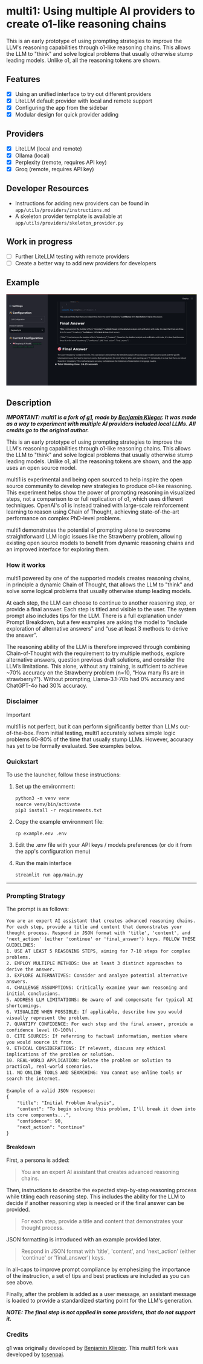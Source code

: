 # multi1: Using multiple AI providers to create o1-like reasoning chains

This is an early prototype of using prompting strategies to improve the LLM's reasoning capabilities through o1-like reasoning chains. This allows the LLM to "think" and solve logical problems that usually otherwise stump leading models. Unlike o1, all the reasoning tokens are shown.

## Features

- [x] Using an unified interface to try out different providers
- [x] LiteLLM default provider with local and remote support
- [x] Configuring the app from the sidebar
- [x] Modular design for quick provider adding 

## Providers

- [x] LiteLLM (local and remote)
- [x] Ollama (local)
- [x] Perplexity (remote, requires API key)
- [x] Groq (remote, requires API key)

## Developer Resources

- Instructions for adding new providers can be found in `app/utils/providers/instructions.md`
- A skeleton provider template is available at `app/utils/providers/skeleton_provider.py`

## Work in progress

- [ ] Further LiteLLM testing with remote providers
- [ ] Create a better way to add new providers for developers

## Example

![Simple Math](examples/maths.png)

## Description

***IMPORTANT: multi1 is a fork of [g1](https://github.com/bklieger-groq/g1/), made by [Benjamin Klieger](https://x.com/benjaminklieger). It was made as a way to experiment with multiple AI providers included local LLMs. All credits go to the original author.***

This is an early prototype of using prompting strategies to improve the LLM's reasoning capabilities through o1-like reasoning chains. This allows the LLM to "think" and solve logical problems that usually otherwise stump leading models. Unlike o1, all the reasoning tokens are shown, and the app uses an open source model.

multi1 is experimental and being open sourced to help inspire the open source community to develop new strategies to produce o1-like reasoning. This experiment helps show the power of prompting reasoning in visualized steps, not a comparison to or full replication of o1, which uses different techniques. OpenAI's o1 is instead trained with large-scale reinforcement learning to reason using Chain of Thought, achieving state-of-the-art performance on complex PhD-level problems.

multi1 demonstrates the potential of prompting alone to overcome straightforward LLM logic issues like the Strawberry problem, allowing existing open source models to benefit from dynamic reasoning chains and an improved interface for exploring them.


### How it works

multi1 powered by one of the supported models creates reasoning chains, in principle a dynamic Chain of Thought, that allows the LLM to "think" and solve some logical problems that usually otherwise stump leading models.

At each step, the LLM can choose to continue to another reasoning step, or provide a final answer. Each step is titled and visible to the user. The system prompt also includes tips for the LLM. There is a full explanation under Prompt Breakdown, but a few examples are asking the model to “include exploration of alternative answers” and “use at least 3 methods to derive the answer”.

The reasoning ability of the LLM is therefore improved through combining Chain-of-Thought with the requirement to try multiple methods, explore alternative answers, question previous draft solutions, and consider the LLM’s limitations. This alone, without any training, is sufficient to achieve ~70% accuracy on the Strawberry problem (n=10, "How many Rs are in strawberry?"). Without prompting, Llama-3.1-70b had 0% accuracy and ChatGPT-4o had 30% accuracy.


### Disclaimer

> [!IMPORTANT]
> multi1 is not perfect, but it can perform significantly better than LLMs out-of-the-box. From initial testing, multi1 accurately solves simple logic problems 60-80% of the time that usually stump LLMs. However, accuracy has yet to be formally evaluated. See examples below.



### Quickstart

To use the launcher, follow these instructions:

1. Set up the environment:

   ```
   python3 -m venv venv
   source venv/bin/activate
   pip3 install -r requirements.txt
   ```

2. Copy the example environment file:

   ```
   cp example.env .env
   ```

3. Edit the .env file with your API keys / models preferences (or do it from the app's configuration menu)

4. Run the main interface

   ```
   streamlit run app/main.py
   ```

---

### Prompting Strategy

The prompt is as follows:

```
You are an expert AI assistant that creates advanced reasoning chains. For each step, provide a title and content that demonstrates your thought process. Respond in JSON format with 'title', 'content', and 'next_action' (either 'continue' or 'final_answer') keys. FOLLOW THESE GUIDELINES:
1. USE AT LEAST 5 REASONING STEPS, aiming for 7-10 steps for complex problems.
2. EMPLOY MULTIPLE METHODS: Use at least 3 distinct approaches to derive the answer.
3. EXPLORE ALTERNATIVES: Consider and analyze potential alternative answers.
4. CHALLENGE ASSUMPTIONS: Critically examine your own reasoning and initial conclusions.
5. ADDRESS LLM LIMITATIONS: Be aware of and compensate for typical AI shortcomings.
6. VISUALIZE WHEN POSSIBLE: If applicable, describe how you would visually represent the problem.
7. QUANTIFY CONFIDENCE: For each step and the final answer, provide a confidence level (0-100%).
8. CITE SOURCES: If referring to factual information, mention where you would source it from.
9. ETHICAL CONSIDERATIONS: If relevant, discuss any ethical implications of the problem or solution.
10. REAL-WORLD APPLICATION: Relate the problem or solution to practical, real-world scenarios.
11. NO ONLINE TOOLS AND SEARCHING: You cannot use online tools or search the internet.

Example of a valid JSON response:
{
    "title": "Initial Problem Analysis",
    "content": "To begin solving this problem, I'll break it down into its core components...",
    "confidence": 90,
    "next_action": "continue"
}
```

#### Breakdown

First, a persona is added:

> You are an expert AI assistant that creates advanced reasoning chains.  



Then, instructions to describe the expected step-by-step reasoning process while titling each reasoning step. This includes the ability for the LLM to decide if another reasoning step is needed or if the final answer can be provided.

> For each step, provide a title and content that demonstrates your thought process.



JSON formatting is introduced with an example provided later.

> Respond in JSON format with 'title', 'content', and 'next_action' (either 'continue' or 'final_answer') keys.



In all-caps to improve prompt compliance by emphesizing the importance of the instruction, a set of tips and best practices are included as you can see above.

Finally, after the problem is added as a user message, an assistant message is loaded to provide a standardized starting point for the LLM's generation.

***NOTE: The final step is not applied in some providers, that do not support it.***


### Credits

g1 was originally developed by [Benjamin Klieger](https://x.com/benjaminklieger).
This multi1 fork was developed by [tcsenpai](https://github.com/tcsenpai).
